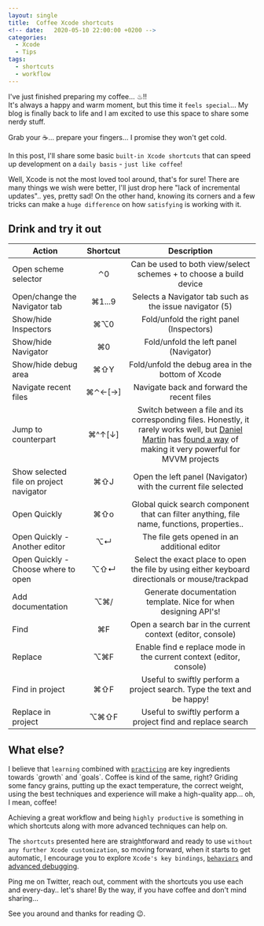 ```yaml
---
layout: single
title:  Coffee Xcode shortcuts 
<!-- date:   2020-05-10 22:00:00 +0200 -->
categories:
  - Xcode
  - Tips
tags:
  - shortcuts
  - workflow
---
```


I've just finished preparing my coffee... ♨!!
<br>
It's always a happy and warm moment, but this time it `feels special`... My blog is finally back to life and I am excited to use this space to share some nerdy stuff.

Grab your ☕️... prepare your fingers... I promise they won't get cold.

In this post, I'll share some basic `built-in Xcode shortcuts` that can speed up development on a `daily basis` - `just like coffee`!

Well, Xcode is not the most loved tool around, that's for sure! There are many things we wish were better, I'll just drop here "lack of incremental updates".. yes, pretty sad! On the other hand, knowing its corners and a few tricks can make a `huge difference` on how `satisfying` is working with it.


## Drink and try it out

| Action        | Shortcut           | Description    |
| ------------- |:-------------:|:-----:|
| Open scheme selector | ⌃0 | Can be used to both view/select schemes + to choose a build device |
| Open/change the Navigator tab | ⌘1...9 | Selects a Navigator tab such as the issue navigator (5) |
| Show/hide Inspectors | ⌘⌥0 | Fold/unfold the right panel (Inspectors) |
| Show/hide Navigator | ⌘0 | Fold/unfold the left panel (Navigator) |
| Show/hide debug area | ⌘⇧Y | Fold/unfold the debug area in the bottom of Xcode |
| Navigate recent files | ⌘⌃←[→] | Navigate back and forward the recent files |
| Jump to counterpart | ⌘^↑[↓] | Switch between a file and its corresponding files. Honestly, it rarely works well, but [Daniel Martin](https://twitter.com/dmartincy) has [found a way](https://gist.github.com/danielmartin/8411c303e5c8702c19c65950b49635b8) of making it very powerful for MVVM projects |
| Show selected file on project navigator | ⌘⇧J | Open the left panel (Navigator) with the current file selected |
| Open Quickly | ⌘⇧o | Global quick search component that can filter anything, file name, functions, properties.. |
| Open Quickly - Another editor | ⌥↵ | The file gets opened in an additional editor |
| Open Quickly - Choose where to open | ⌥⇧↵ | Select the exact place to open the file by using either keyboard directionals or mouse/trackpad |
| Add documentation | ⌥⌘/ | Generate documentation template. Nice for when designing API's! |
| Find | ⌘F | Open a search bar in the current context (editor, console) |
| Replace | ⌥⌘F | Enable find e replace mode in the current context (editor, console) |
| Find in project | ⌘⇧F | Useful to swiftly perform a project search. Type the text and be happy! |
| Replace in project | ⌥⌘⇧F | Useful to swiftly perform a project find and replace search |

## What else?

I believe that `learning` combined with [`practicing`](https://en.wikipedia.org/wiki/Practice_(learning_method)) are key ingredients towards `growth` and `goals`.
Coffee is kind of the same, right? Griding some fancy grains, putting up the exact temperature, the correct weight, using the best techniques and experience will make a high-quality app... oh, I mean, coffee!

Achieving a great workflow and being `highly productive` is something in which shortcuts along with more advanced techniques can help on.

The `shortcuts` presented here are straightforward and ready to use `without any further Xcode customization`, so moving forward, when it starts to get automatic, I encourage you to explore `Xcode's key bindings`, [`behaviors`](https://www.avanderlee.com/xcode/xcode-behaviours-optimized/) and [advanced debugging](https://developer.apple.com/videos/play/wwdc2018/412/).

Ping me on Twitter, reach out, comment with the shortcuts you use each and every-day.. let's share! By the way, if you have coffee and don't mind sharing...

See you around and thanks for reading 😉.